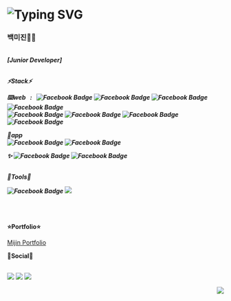 
# ![Typing SVG](https://readme-typing-svg.herokuapp.com/?color=000000&lines=Hello,+I'm+BAEK+mijin+ෆ˙ᵕ˙ෆ&font=Kanit&size=20&color=white)

### 백미진👩‍💻
<br>

<b>
  <i>
  [Junior Developer]
  <br><br>

  ⚡Stack⚡
  <br>

  ⌨️web &nbsp; : &nbsp;
![Facebook Badge](https://img.shields.io/badge/HTML5-E34F26?style=flat-square&logo=html5&logoColor=white)
![Facebook Badge](https://img.shields.io/badge/CSS3-1572B6?style=flat-square&logo=css3&logoColor=white)
![Facebook Badge](https://img.shields.io/badge/JavaScript-F7DF1E?style=flat-square&logo=javascript&logoColor=black)
![Facebook Badge](https://img.shields.io/badge/TypeScript-3178C6?style=flat-square&logo=typescript&logoColor=white)
  <br>
![Facebook Badge](https://img.shields.io/badge/React-61DAFB?style=flat-square&logo=react&logoColor=black)
![Facebook Badge](https://img.shields.io/badge/Vue.js-4FC08D?style=flat-square&logo=vuedotjs&logoColor=white)
![Facebook Badge](https://img.shields.io/badge/SASS-CC6699?style=flat-square&logo=sass&logoColor=white)
![Facebook Badge](https://img.shields.io/badge/StyledComponents-DB7093?style=flat-square&logo=styledcomponents&logoColor=white)
  <br>

  📱app
  <br>
![Facebook Badge](https://img.shields.io/badge/Dart-0175C2?style=flat-square&logo=dart&logoColor=white)
![Facebook Badge](https://img.shields.io/badge/Flutter-02569B?style=flat-square&logo=flutter&logoColor=white)
  <br>

  ✨
![Facebook Badge](https://img.shields.io/badge/FramerMotion-0055FF?style=flat-square&logo=framer&logoColor=white)
![Facebook Badge](https://img.shields.io/badge/Recoil-3578E5?style=flat-square&logo=recoil&logoColor=white)
  <br><br>

  🔨Tools🔨
  <br>
    
![Facebook Badge](https://img.shields.io/badge/VSCode-007ACC?style=flat-square&logo=visualstudiocode&logoColor=white)
  <a href="https://github.com/mijinB"><img src="https://img.shields.io/badge/GitHub-181717?style=flat-square&logo=github&logoColor=white&link=https://github.com/mijinB"/></a>
  </i>
</b>
<br><br><br><br>


 <b>⭐️Portfolio⭐️</b>
 <p>
   <a href="https://mijinb.github.io/pofol_front_react/#/info"> Mijin Portfolio </a>
 </p>
 <b>🧸Social🧸</b>
 <br><br>
 
 <p>
   <a href="https://www.google.co.kr"><img src="https://img.shields.io/badge/bmj13465@gmail.com-EA4335?style=flat-square&logo=gmail&logoColor=white&link=mailto:https://www.google.co.kr"/></a>
   <a href="https://blog.naver.com/bkmij"><img src="https://img.shields.io/badge/Blog-03C75A?style=flat-square&logo=naver&logoColor=white&link=mailto:https://blog.naver.com/bkmij"/></a>
   <a href="https://github.com/mijinB"><img src="https://img.shields.io/badge/GitHub-181717?style=flat-square&logo=github&logoColor=white&link=https://github.com/mijinB"/></a>
 </p>

<p align="right">
  <img src="https://hits.seeyoufarm.com/api/count/incr/badge.svg?url=https%3A%2F%2Fgithub.com%2FmijinB&count_bg=%2379C83D&title_bg=%23555555&icon=&icon_color=%23E7E7E7&title=hits&edge_flat=false">
</p>

